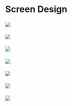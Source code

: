 # Screen Design

### 

![](wireframes/)

### 

![](wireframes/)

### 

![](wireframes/)

### 

![](wireframes/)

### 

![](wireframes/)

### 

![](wireframes/)

### 

![](wireframes/)



